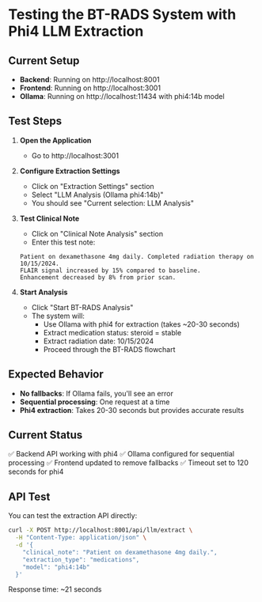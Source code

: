 # Testing the BT-RADS System with Phi4 LLM Extraction

## Current Setup
- **Backend**: Running on http://localhost:8001
- **Frontend**: Running on http://localhost:3001
- **Ollama**: Running on http://localhost:11434 with phi4:14b model

## Test Steps

1. **Open the Application**
   - Go to http://localhost:3001
   
2. **Configure Extraction Settings**
   - Click on "Extraction Settings" section
   - Select "LLM Analysis (Ollama phi4:14b)"
   - You should see "Current selection: LLM Analysis"

3. **Test Clinical Note**
   - Click on "Clinical Note Analysis" section
   - Enter this test note:
   ```
   Patient on dexamethasone 4mg daily. Completed radiation therapy on 10/15/2024.
   FLAIR signal increased by 15% compared to baseline.
   Enhancement decreased by 8% from prior scan.
   ```

4. **Start Analysis**
   - Click "Start BT-RADS Analysis"
   - The system will:
     - Use Ollama with phi4 for extraction (takes ~20-30 seconds)
     - Extract medication status: steroid = stable
     - Extract radiation date: 10/15/2024
     - Proceed through the BT-RADS flowchart

## Expected Behavior
- **No fallbacks**: If Ollama fails, you'll see an error
- **Sequential processing**: One request at a time
- **Phi4 extraction**: Takes 20-30 seconds but provides accurate results

## Current Status
✅ Backend API working with phi4
✅ Ollama configured for sequential processing
✅ Frontend updated to remove fallbacks
✅ Timeout set to 120 seconds for phi4

## API Test
You can test the extraction API directly:
```bash
curl -X POST http://localhost:8001/api/llm/extract \
  -H "Content-Type: application/json" \
  -d '{
    "clinical_note": "Patient on dexamethasone 4mg daily.",
    "extraction_type": "medications",
    "model": "phi4:14b"
  }'
```

Response time: ~21 seconds